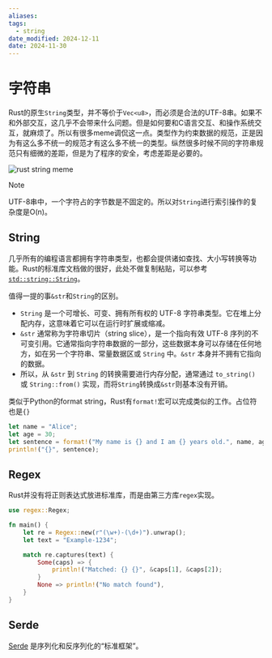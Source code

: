 ```yaml
---
aliases: 
tags:
  - string
date_modified: 2024-12-11
date: 2024-11-30
---
```


# 字符串

Rust的原生`String`类型，并不等价于`Vec<u8>`，而必须是合法的UTF-8串。如果不和外部交互，这几乎不会带来什么问题。但是如何要和C语言交互、和操作系统交互，就麻烦了。所以有很多meme调侃这一点。类型作为约束数据的规范，正是因为有这么多不统一的规范才有这么多不统一的类型。纵然很多时候不同的字符串规范只有细微的差距，但是为了程序的安全，考虑差距是必要的。

![rust string meme](https://i.redd.it/jsh156txovp91.png)

> [!Note]   
> UTF-8串中，一个字符占的字节数是不固定的。所以对`String`进行索引操作的复杂度是O(n)。

## String

几乎所有的编程语言都拥有字符串类型，也都会提供诸如查找、大小写转换等功能。Rust的标准库文档做的很好，此处不做复制粘贴，可以参考[`std::string::String`](https://doc.rust-lang.org/std/string/struct.String.html)。

值得一提的事`&str`和`String`的区别。

- `String` 是一个可增长、可变、拥有所有权的 UTF-8 字符串类型。它在堆上分配内存，这意味着它可以在运行时扩展或缩减。
- `&str` 通常称为字符串切片（string slice），是一个指向有效 UTF-8 序列的不可变引用。它通常指向字符串数据的一部分，这些数据本身可以存储在任何地方，如在另一个字符串、常量数据区或 `String` 中。`&str` 本身并不拥有它指向的数据。
- 所以，从 `&str` 到 `String` 的转换需要进行内存分配，通常通过 `to_string()` 或 `String::from()` 实现，而将`String`转换成`&str`则基本没有开销。

类似于Python的format string，Rust有`format!`宏可以完成类似的工作。占位符也是`{}`

```rust
let name = "Alice";
let age = 30;
let sentence = format!("My name is {} and I am {} years old.", name, age);
println!("{}", sentence);
```

## Regex

Rust并没有将正则表达式放进标准库，而是由第三方库`regex`实现。

```rust
use regex::Regex;

fn main() {
    let re = Regex::new(r"(\w+)-(\d+)").unwrap();
    let text = "Example-1234";

    match re.captures(text) {
        Some(caps) => {
            println!("Matched: {} {}", &caps[1], &caps[2]);
        }
        None => println!("No match found"),
    }
}
```

## Serde

[Serde](Serde.md) 是序列化和反序列化的“标准框架”。
